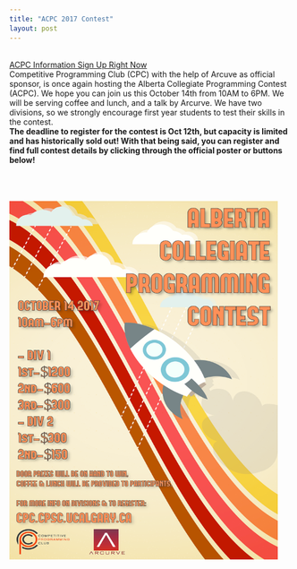 ```yaml
---
title: "ACPC 2017 Contest"
layout: post
---
```


<div class="col-md-12">

<br>
<a class="btn btn-info btn-md" href="http://cpc.cpsc.ucalgary.ca/contests/acpc/2017/" role="button">
ACPC Information
</a>

<a class="btn btn-info btn-md" href="https://www.eventbrite.ca/e/alberta-collegiate-programming-contest-2017-registration-38194632173" role="button">
Sign Up Right Now
</a>
<br>
Competitive Programming Club (CPC) with the help of Arcuve as official sponsor, is once again hosting the Alberta Collegiate Programming Contest (ACPC). We hope you can join us this October 14th from 10AM to 6PM. We will be serving coffee and lunch, and a talk by Arcurve. We have two divisions, so we strongly encourage first year students to test their skills in the contest.
<br>
<b>The deadline to register for the contest is Oct 12th, but capacity is limited and has historically sold out! With that being said, you can register and find full contest details by clicking through the official poster or buttons below!</b>

<p>

<a href="http://cpc.cpsc.ucalgary.ca/contests/acpc/2017/">
<br><br><br> <img src="/img/acpc2017.png" alt="ACPC 2017 Registration" style="width:480px;height:640px;border:0;">
</a>

<br><br>

<br>
</div>
